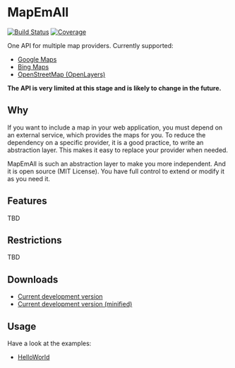 # MapEmAll 
[![Build Status](https://api.travis-ci.org/stophi-dev/MapEmAll.svg?branch=master)](https://travis-ci.org/stophi-dev/MapEmAll)
[![Coverage](https://codecov.io/github/stophi-dev/MapEmAll/coverage.svg?branch=master)](https://codecov.io/github/stophi-dev/MapEmAll?branch=master)

One API for multiple map providers. 
Currently supported: 
* [Google Maps](https://developers.google.com/maps/documentation/javascript/reference)
* [Bing Maps](https://msdn.microsoft.com/en-us/library/gg427610.aspx) 
* [OpenStreetMap (OpenLayers)](http://openlayers.org/en/v3.12.1/apidoc/)

**The API is very limited at this stage and is likely to change in the future.**

## Why
If you want to include a map in your web application, you must depend on an external service, which 
provides the maps for you. To reduce the dependency on a specific provider, it is a good practice,
to write an abstraction layer. This makes it easy to replace your provider when needed.

MapEmAll is such an abstraction layer to make you more independent. 
And it is open source (MIT License). You have full control to extend or modify it as you need it.

## Features
TBD

## Restrictions
TBD

## Downloads

* [Current development version](https://raw.githubusercontent.com/stophi-dev/MapEmAll/master/dist/MapEmAll.js)
* [Current development version (minified)](https://raw.githubusercontent.com/stophi-dev/MapEmAll/master/dist/MapEmAll.min.js)

## Usage

Have a look at the examples:
* [HelloWorld](https://github.com/stophi-dev/MapEmAll/tree/master/examples/HelloWorld/public_html)
